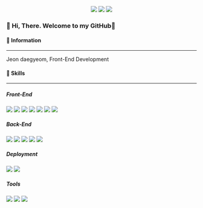 <p align="center">
  <img src="https://img.shields.io/badge/FrontEnd Developer-00A98F?style=flat-square&logo=About.me&logoColor=white"/>
  <a href="https://jseoun.pe.kr"><img src="https://img.shields.io/badge/HomePage-41BDF5?style=flat-square&logo=Home%20Assistant&logoColor=white"/></a>
  <img src="https://img.shields.io/badge/tidns01@kakao.com-EA4335?style=flat-square&logo=Gmail&logoColor=white"/>
</p>

### :wave: Hi, There. Welcome to my GitHub:seedling:

#### :information_desk_person: Information
---
Jeon daegyeom, Front-End Development


#### :muscle: Skills
---
##### Front-End
<img src="https://img.shields.io/badge/Vue-4FC08D?style=flat-square&logo=Vue.js&logoColor=white"/> <img src="https://img.shields.io/badge/React-61DAFB?style=flat-square&logo=React&logoColor=white"/>
<img src="https://img.shields.io/badge/HTML-E34F26?style=flat-square&logo=html5&logoColor=white"/>
<img src="https://img.shields.io/badge/Javascript-4FC08D?style=flat-square&logo=JavaScript&logoColor=white"/>
<img src="https://img.shields.io/badge/Typescript-3178C6?style=flat-square&logo=TypeScript&logoColor=white"/>
<img src="https://img.shields.io/badge/CSS-1572B6?style=flat-square&logo=css3&logoColor=white"/>
<img src="https://img.shields.io/badge/Sass-CC6699?style=flat-square&logo=sass&logoColor=white"/>

##### Back-End
<img src="https://img.shields.io/badge/Node-39933?style=flat-square&logo=Node.js&logoColor=white"/> <img src="https://img.shields.io/badge/PHP-777BB4?style=flat-square&logo=php&logoColor=white"/>
<img src="https://img.shields.io/badge/MySQL-4479A1?style=flat-square&logo=MySQL&logoColor=white"/>
<img src="https://img.shields.io/badge/PostgreSQL-4169E1?style=flat-square&logo=PostgreSQL&logoColor=white"/>
<img src="https://img.shields.io/badge/SQLite-003B57?style=flat-square&logo=SQLite&logoColor=white"/>

##### Deployment
<img src="https://img.shields.io/badge/Docker-2496ED?style=flat-square&logo=Docker&logoColor=white"/> <img src="https://img.shields.io/badge/AWS-32F3E?style=flat-square&logo=Amazon%20AWS&logoColor=white"/> 

##### Tools
<img src="https://img.shields.io/badge/Git-F05032?style=flat-square&logo=Git&logoColor=white"/> <img src="https://img.shields.io/badge/Jira-0052CC?style=flat-square&logo=Jira&logoColor=white"/>
<img src="https://img.shields.io/badge/Confluence-172B4D?style=flat-square&logo=Confluence&logoColor=white"/>
